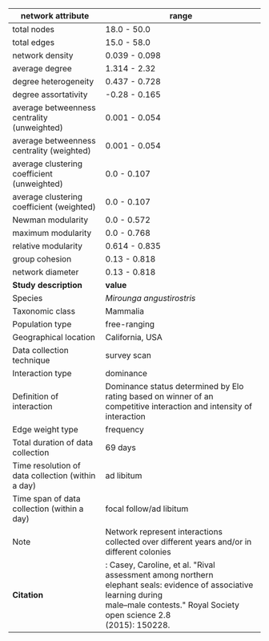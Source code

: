 network attribute|range
---|---
total nodes|18.0 - 50.0
total edges|15.0 - 58.0
network density|0.039 - 0.098
average degree|1.314 - 2.32
degree heterogeneity|0.437 - 0.728
degree assortativity|-0.28 - 0.165
average betweenness centrality (unweighted)|0.001 - 0.054
average betweenness centrality (weighted)|0.001 - 0.054
average clustering coefficient (unweighted)|0.0 - 0.107
average clustering coefficient (weighted)|0.0 - 0.107
Newman modularity|0.0 - 0.572
maximum modularity|0.0 - 0.768
relative modularity|0.614 - 0.835
group cohesion|0.13 - 0.818
network diameter|0.13 - 0.818
**Study description**|**value**
Species|*Mirounga angustirostris*
Taxonomic class|Mammalia
Population type|free-ranging
Geographical location|California, USA
Data collection technique|survey scan
Interaction type|dominance
Definition of interaction|Dominance status determined by Elo rating based on winner of an competitive interaction and intensity of interaction
Edge weight type|frequency
Total duration of data collection|69 days
Time resolution of data collection (within a day)|ad libitum
Time span of data collection (within a day)|focal follow/ad libitum
Note|Network represent interactions collected over different years and/or in different colonies
**Citation** |: Casey, Caroline, et al. "Rival assessment among northern <br> elephant seals: evidence of associative learning during <br> male–male contests." Royal Society open science 2.8 <br> (2015): 150228.